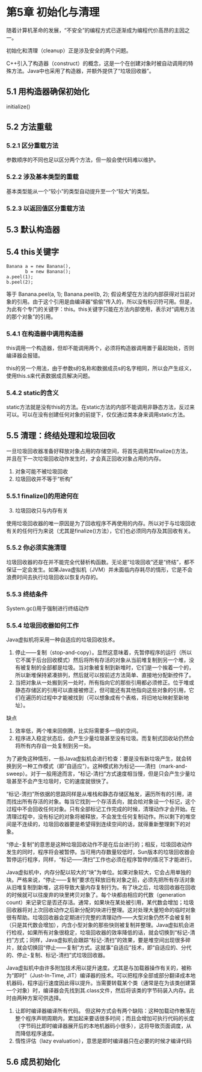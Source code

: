 # 第5章 初始化与清理 #

随着计算机革命的发展，“不安全”的编程方式已逐渐成为编程代价高昂的主因之一。

初始化和清理（cleanup）正是涉及安全的两个问题。

C++引入了构造器（construct）的概念，这是一个在创建对象时被自动调用的特殊方法。Java中也采用了构造器，并额外提供了“垃圾回收器”。

## 5.1 用构造器确保初始化 ##

initialize()

## 5.2 方法重载 ##

### 5.2.1 区分重载方法 ###

参数顺序的不同也足以区分两个方法，但一般会使代码难以维护。

### 5.2.2 涉及基本类型的重载 ###

基本类型能从一个“较小”的类型自动提升至一个“较大”的类型。

### 5.2.3 以返回值区分重载方法 ###

## 5.3 默认构造器 ##

## 5.4 this关键字 ##

	Banana a = new Banana(),
		   b = new Banana();
	a.peel(1);
	b.peel(2);
等于
	Banana.peel(a, 1);
	Banana.peel(b, 2);
假设希望在方法的内部获得对当前对象的引用。由于这个引用是由编译器“偷偷”传入的，所以没有标识符可用。但是，为此有个专门的关键字：this。this关键字只能在方法内部使用，表示对“调用方法的那个对象”的引用。

### 5.4.1 在构造器中调用构造器 ###
this调用一个构造器，但却不能调用两个，必须将构造器调用置于最起始处，否则编译器会报错。

this的另一个用法，由于参数s的名称和数据成员s的名字相同，所以会产生歧义，使用this.s来代表数据成员解决问题。

### 5.4.2 static的含义 ###

static方法就是没有this的方法。在static方法的内部不能调用非静态方法，反过来可以。可以在没有创建任何对象的前提下，仅仅通过类本身来调用static方法。

## 5.5 清理：终结处理和垃圾回收 ##

一旦垃圾回收器准备好释放对象占用的存储空间，将首先调用其finalize()方法，并且在下一次垃圾回收动作发生时，才会真正回收对象占用的内存。

1. 对象可能不被垃圾回收
2. 垃圾回收并不等于“析构”


### 5.5.1 finalize()的用途何在 ###

3. 垃圾回收只与内存有关

使用垃圾回收器的唯一原因是为了回收程序不再使用的内存。所以对于与垃圾回收有关的任何行为来说（尤其是finalize()方法），它们也必须同内存及其回收有关。

### 5.5.2 你必须实施清理 ###

垃圾回收器的存在并不能完全代替析构函数。无论是“垃圾回收”还是“终结”，都不保证一定会发生。如果Java虚拟机（JVM）并未面临内存耗尽的情形，它是不会浪费时间去执行垃圾回收以恢复内存的。

### 5.5.3 终结条件 ###

System.gc()用于强制进行终结动作

### 5.5.4 垃圾回收器如何工作 ###

Java虚拟机将采用一种自适应的垃圾回收技术。

1. 停止——复制（stop-and-copy）。显然这意味着，先暂停程序的运行（所以它不属于后台回收模式）然后将所有存活的对象从当前堆复制到另一个堆，没有被复制的全部都是垃圾。当对象被复制到新堆时，它们是一个挨着一个的，所以新堆保持紧凑排列，然后就可以按前述方法简单、直接地分配新控件了。
2. 当把对象从一处搬到另一处时，所有指向它的那些引用都必须修正。位于堆或静态存储区的引用可以直接被修正，但可能还有其他指向这些对象的引用，它们在遍历的过程中才能被找到（可以想象成有个表格，将旧地址映射至新地址）。

缺点
 
1. 效率低，两个堆来回倒腾，比实际需要多一倍的空间。
2. 程序进入稳定状态后，会产生少量垃圾甚至没有垃圾。而复制式回收站仍然会将所有内存自一处复制到另一处。

为了避免这种情形，一些Java虚拟机会进行检查：要是没有新垃圾产生，就会转换到另一种工作模式（即“自适应”）。这种模式称为标记——清扫（mark-and-sweep）。对于一般用途而言，“标记-清扫”方式速度相当慢，但是只会产生少量垃圾甚至不会产生垃圾时，它的速度就很快了。

“标记-清扫”所依据的思路同样是从堆栈和静态存储区触发，遍历所有的引用，进而找出所有存活的对象。每当它找到一个存活丢向，就会给对象设一个标记，这个过程中不会回收任何对象。只有全部标记工作完成的时候，清理动作才会开始。在清理过程中，没有标记的对象将被释放，不会发生任何复制动作。所以剩下的堆空间是不连续的，垃圾回收器要是希望得到连续空间的话，就得重新整理剩下的对象。

“停止-复制”的意思是这种垃圾回收动作不是在后台进行的；相反，垃圾回收动作发生的同时，程序将会被暂停。当可用内存数量较低时，Sun版本的垃圾回收器会暂停运行程序，同样，“标记——清扫”工作也必须在程序暂停的情况下才能进行。

Java虚拟机中，内存分配以较大的“块”为单位。如果对象较大，它会占用单独的块。严格来说，“停止——复制”要求在释放旧有对象之前，必须先把所有存活对象从旧堆复制到新堆，这将导致大量内存复制行为。有了块之后，垃圾回收器在回收的时候就可以往废弃的块里拷贝对象了。每个块都由相应的代数（generation count）来记录它是否还存活。通常，如果块在某处被引用，某代数会增加；垃圾回收器将对上次回收动作之后新分配的块进行整理。这对处理大量短命的临时对象很有帮助。垃圾回收器会定期进行完整的清理动作——大型对象仍然不会被复制（只是其代数会增加），内含小型对象的那些快则被复制并整理。Java虚拟机会进行检视，如果所有对象很稳定，垃圾回收器的效率降低的话，就会切换到“标记-清扫”方式；同样，Java虚拟机会跟踪“标记-清扫”的效果，要是堆空间出现很多碎片，就会切换回“停止——复制”方式。这就事“自适应”技术，即“自适应的、分代的、停止-复制、标记-清扫”式垃圾回收器。

Java虚拟机中由许多附加技术用以提升速度。尤其是与加载器操作有关的，被称为“即时”（Just-In-Time, JIT）编译器的技术。可以把程序全部或部分翻译成本地机器码，程序运行速度因此得以提升。当需要转载某个类（通常是在为该类创建第一个对象）时，编译器会先找到其.class文件，然后将该类的字节码装入内存。此时由两种方案可供选择。

1. 让即时编译器编译所有代码。 但这种方式会有两个缺陷：这种加载动作散落在整个程序声明周期内，累加起来要话很多时间；而且会增加可执行代码的长度（字节码比即时编译器展开后的本地机器码小很多），这将导致页面调度，从而降低程序速度。
2. 惰性评估（lazy evaluation），意思是即时编译器只在必要的时候才编译代码

## 5.6 成员初始化 ##




